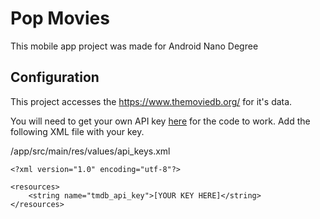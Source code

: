 Pop Movies
==========

This mobile app project was made for Android Nano Degree

Configuration
-------------
This project accesses the https://www.themoviedb.org/ for it's data.

You will need to get your own API key [here](https://www.themoviedb.org/account/signup)
for the code to work. Add the following XML file with your key.

/app/src/main/res/values/api_keys.xml

    <?xml version="1.0" encoding="utf-8"?>

    <resources>
        <string name="tmdb_api_key">[YOUR KEY HERE]</string>
    </resources>
